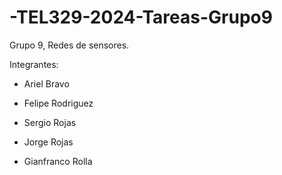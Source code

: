 # -TEL329-2024-Tareas-Grupo9
Grupo 9, Redes de sensores.

Integrantes:

- Ariel Bravo

- Felipe Rodriguez

- Sergio Rojas

- Jorge Rojas

- Gianfranco Rolla

